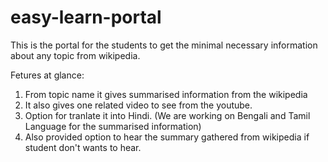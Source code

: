 # easy-learn-portal

This is the portal for the students to get the minimal necessary information about any topic from wikipedia.

Fetures at glance:
1. From topic name it gives summarised information from the wikipedia
2. It also gives one related video to see from the youtube.
3. Option for tranlate it into Hindi. (We are working on Bengali and Tamil Language for the summarised information)
4. Also provided option to hear the summary gathered from wikipedia if student don't wants to hear.
